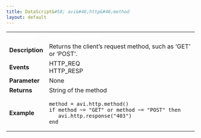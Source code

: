 ```yaml
---
title: DataScript&#58; avi&#46;http&#46;method
layout: default
---
```

<table class="table table-hover table table-bordered table-hover">  
<tbody>       
<tr>   
<td><font size="3" color="white"><strong>Function</strong></font></td>
<td><font color="white"><b>avi.http.method()</b></font></td>
</tr>
<tr>   
<td><font size="3"><strong>Description</strong></font></td>
<td>Returns the client’s request method, such as ‘GET’ or ‘POST’.</td>
</tr>
<tr>   
<td><font size="3"><strong>Events</strong></font></td>
<td>HTTP_REQ<br> HTTP_RESP</td>
</tr>
<tr>   
<td><font size="3"><strong>Parameter</strong></font></td>
<td>None</td>
</tr>
<tr>   
<td><font size="3"><strong>Returns</strong></font></td>
<td>String of the method</td>
</tr>
<tr>   
<td><font size="3"><strong>Example</strong></font></td>
<td><!-- Crayon Syntax Highlighter v2.7.1 --> <pre><code class="language-lua">method = avi.http.method()
if method ~= "GET" or method ~= "POST" then
   avi.http.response("403")
end</code></pre> 
<!-- [Format Time: 0.0018 seconds] --></td>
</tr>
</tbody>
</table> 
